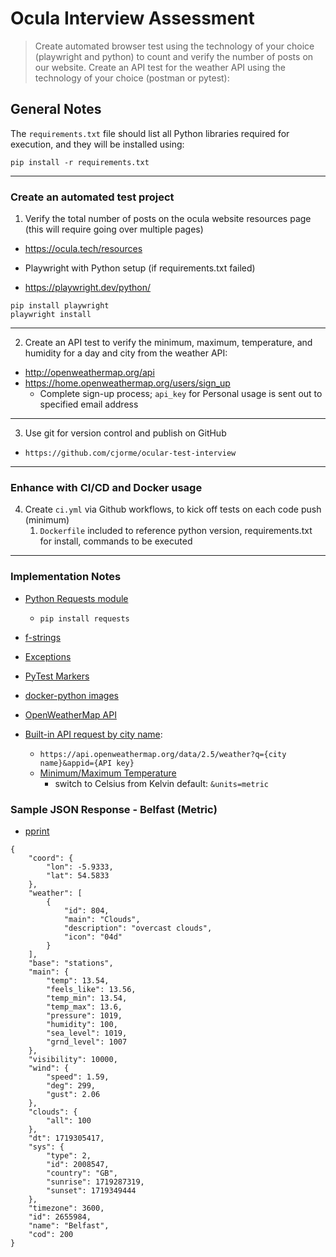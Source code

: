 # Ocula Interview Assessment

> Create automated browser test using the technology of your choice (playwright and python) to count and verify the number of posts on our website.
> Create an API test for the weather API using the technology of your choice (postman or pytest):

## General Notes

The `requirements.txt` file should list all Python libraries required for execution, and they will be installed using:

`pip install -r requirements.txt`

----
### Create an automated test project
1. Verify the total number of posts on the ocula website resources page (this will require going over multiple pages)
  - https://ocula.tech/resources

- Playwright with Python setup (if requirements.txt failed)
- https://playwright.dev/python/

```
pip install playwright
playwright install
```





----
2. Create an API test to verify the minimum, maximum, temperature, and humidity for a day and city from the weather API:
  - http://openweathermap.org/api
  - https://home.openweathermap.org/users/sign_up
    - Complete sign-up process; `api_key` for Personal usage is sent out to specified email address

----
3. Use git for version control and publish on GitHub
- `https://github.com/cjorme/ocular-test-interview`

----
### Enhance with CI/CD and Docker usage
4. Create `ci.yml` via Github workflows, to kick off tests on each code push (minimum)
   1. `Dockerfile` included to reference python version, requirements.txt for install, commands to be executed

----
### Implementation Notes
- [Python Requests module](https://pypi.org/project/requests/)
  - `pip install requests`
- [f-strings](https://docs.python.org/3/tutorial/inputoutput.html#formatted-string-literals)
- [Exceptions](https://docs.python.org/3/tutorial/errors.html#raising-exceptions)
- [PyTest Markers](https://pytest-asyncio.readthedocs.io/en/latest/reference/markers/index.html#)
- [docker-python images](https://hub.docker.com/_/python)

- [OpenWeatherMap API](https://openweathermap.org/api)
- [Built-in API request by city name](https://openweathermap.org/current#name):
  - `https://api.openweathermap.org/data/2.5/weather?q={city name}&appid={API key}`
  - [Minimum/Maximum Temperature](https://openweathermap.org/current#min)
    - switch to Celsius from Kelvin default: `&units=metric`


### Sample JSON Response - Belfast (Metric)
- [pprint](https://docs.python.org/3/library/pprint.html)
```
{
    "coord": {
        "lon": -5.9333,
        "lat": 54.5833
    },
    "weather": [
        {
            "id": 804,
            "main": "Clouds",
            "description": "overcast clouds",
            "icon": "04d"
        }
    ],
    "base": "stations",
    "main": {
        "temp": 13.54,
        "feels_like": 13.56,
        "temp_min": 13.54,
        "temp_max": 13.6,
        "pressure": 1019,
        "humidity": 100,
        "sea_level": 1019,
        "grnd_level": 1007
    },
    "visibility": 10000,
    "wind": {
        "speed": 1.59,
        "deg": 299,
        "gust": 2.06
    },
    "clouds": {
        "all": 100
    },
    "dt": 1719305417,
    "sys": {
        "type": 2,
        "id": 2008547,
        "country": "GB",
        "sunrise": 1719287319,
        "sunset": 1719349444
    },
    "timezone": 3600,
    "id": 2655984,
    "name": "Belfast",
    "cod": 200
}
```